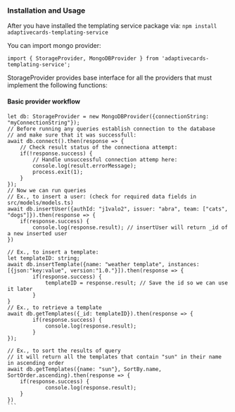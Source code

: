 ### Installation and Usage
After you have installed the templating service package via:
`npm install adaptivecards-templating-service`

You can import mongo provider:

```
import { StorageProvider, MongoDBProvider } from 'adaptivecards-templating-service';
```

StorageProvider provides base interface for all the providers that must implement the following functions:

#### Basic provider workflow
````
let db: StorageProvider = new MongoDBProvider({connectionString: "myConnectionString"});
// Before running any queries establish connection to the database 
// and make sure that it was successfull:
await db.connect().then(response => {
	// Check result status of the connectiona attempt:
	if(!response.success) {
		// Handle unsuccessful connection attemp here:
		console.log(result.errorMessage);
		process.exit(1);
	}
});
// Now we can run queries
// Ex., to insert a user: (check for required data fields in src/models/models.ts)
await db.insertUser({authId: "j1valo2", issuer: "abra", team: ["cats", "dogs"]}).then(response => {
	if(response.success) {
	    console.log(response.result); // insertUser will return _id of a new inserted user
})

// Ex., to insert a template:
let templateID: string;
await db.insertTemplate({name: "weather template", instances: [{json:"key:value", version:"1.0."}]).then(response => {
		if(response.success) {
			templateID = response.result; // Save the id so we can use it later
		}
}
// Ex., to retrieve a template
await db.getTemplates({_id: templateID}).then(response => {
		if(response.success) {
			console.log(response.result);
		}
});

// Ex., to sort the results of query
// it will return all the templates that contain "sun" in their name in ascending order
await db.getTemplates({name: "sun"}, SortBy.name, SortOrder.ascending).then(response => {
	if(response.success) {
			console.log(response.result);
	}
})
```
